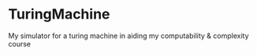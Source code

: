 TuringMachine
=============

My simulator for a turing machine in aiding my computability &amp; complexity course